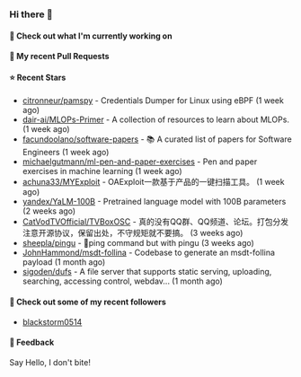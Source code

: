 ### Hi there 👋

#### 👷 Check out what I'm currently working on

#### 🔨 My recent Pull Requests


#### ⭐ Recent Stars

- [citronneur/pamspy](https://github.com/citronneur/pamspy) - Credentials Dumper for Linux using eBPF (1 week ago)
- [dair-ai/MLOPs-Primer](https://github.com/dair-ai/MLOPs-Primer) - A collection of resources to learn about MLOPs. (1 week ago)
- [facundoolano/software-papers](https://github.com/facundoolano/software-papers) - 📚 A curated list of papers for Software Engineers (1 week ago)
- [michaelgutmann/ml-pen-and-paper-exercises](https://github.com/michaelgutmann/ml-pen-and-paper-exercises) - Pen and paper exercises in machine learning (1 week ago)
- [achuna33/MYExploit](https://github.com/achuna33/MYExploit) - OAExploit一款基于产品的一键扫描工具。 (1 week ago)
- [yandex/YaLM-100B](https://github.com/yandex/YaLM-100B) - Pretrained language model with 100B parameters (2 weeks ago)
- [CatVodTVOfficial/TVBoxOSC](https://github.com/CatVodTVOfficial/TVBoxOSC) - 真的没有QQ群、QQ频道、论坛。打包分发注意开源协议，保留出处，不守规矩就不要搞。 (3 weeks ago)
- [sheepla/pingu](https://github.com/sheepla/pingu) - 🐧ping command but with pingu (3 weeks ago)
- [JohnHammond/msdt-follina](https://github.com/JohnHammond/msdt-follina) - Codebase to generate an msdt-follina payload (1 month ago)
- [sigoden/dufs](https://github.com/sigoden/dufs) - A file server that supports static serving, uploading, searching, accessing control, webdav... (1 month ago)

#### 👯 Check out some of my recent followers

- [blackstorm0514](https://github.com/blackstorm0514)

#### 💬 Feedback

Say Hello, I don't bite!